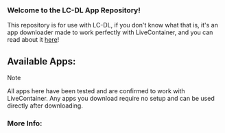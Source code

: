 ### Welcome to the LC-DL App Repository!  
This repository is for use with LC-DL, if you don't know what that is, it's an app downloader made to work perfectly with LiveContainer, and you can read about it [here](https://github.com/sinceohsix/lcdl-repo)!



## Available Apps:
>[!Note]
All apps here have been tested and are confirmed to work with LiveContainer. Any apps you download require no setup and can be used directly after downloading.

### More Info:
